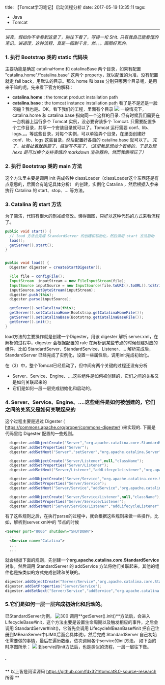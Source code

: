 title: 【Tomcat学习笔记】启动流程分析
date: 2017-05-19 13:35:11
tags:
- Java
- Tomcat
---
*讲真，假如你不幸看到这里了，别往下看了，写得一坨 Shit. 只有我自己能看懂的笔记。讲道理，这种流程，真是一图剩千言，然。。。画图好累的。*
### **1. 执行 Bootstrap 类的 static 代码块**
主要功能是确定 catalinaHome 和 catalinaBase 两个目录，如果有配置 "catalina.home"/“catalina.base” 这两个 property，就以配置的为准，没有配置就走 fall back，用默认的目录。那么 home 和 base 分别只哪两个目录呢，是用来干嘛的呢。先来看下官方的解释：
* **catalina.home** : the tomcat product installation path
* **catalina.base** : the tomcat instance installation path
看了是不是还是一脸闷逼？我也是。OK，看下我们的工程，里面有个目录
![](/images/【Tomcat学习笔记】启动流程分析_1.png)<!--more-->
一般情况下，catalina.home 和 catalina.base 指向同一个这样的目录. 但有时候我们需要在一台机器上运行多个 Tomcat 实例，没必要安装多个 Tomcat. 只需要配置多个工作目录，共享一个安装目录就可以了。Tomcat 运行需要 conf、lib、logs、。。等这些目录，对每个实例，可以单独弄个目录，在里面创建好 conf、lib、logs 这些目录，然后配置好各自的 catalina.base 就可以了。
*完了，扯着扯着就跑题了，感觉写不完了，（这里我是想加个表情的，于是发现 hexo 是可以换个支持表情的 markdown 渲染器的，然而我懒得玩了）*

### **2. 执行 Bootstrap 类的 main 方法**
这个方法里主要是调用 init 完成各种 classLoader（classLoader这个东西还是有点意思的，后面会有笔记具体分析） 的创建，实例化 Catalina ，然后根据入参来执行 Catalina 的 start、stop、... 等方法。

### **3. Catalina 的 start 方法**
为了简洁，代码有很大的删减或修改。懒得画图，只好以这种代码的方式来看流程了。
```java
public void start() {
  // load 方法会完成 StandardServer 的创建和初始化，然后调用 start 方法启动
  load();
  getServer().start();
}


public void load() {
  Digester digester = createStartDigester();

  File file = configFile();
  InputStream  inputStream = new FileInputStream(file);
  InputSource inputSource = new InputSource(file.toURI().toURL().toString());
  inputSource.setByteStream(inputStream);
  digester.push(this);
  digester.parse(inputSource);

  getServer().setCatalina(this);
  getServer().setCatalinaHome(Bootstrap.getCatalinaHomeFile());
  getServer().setCatalinaBase(Bootstrap.getCatalinaBaseFile());
  getServer().init();
}
```
load方法的主要操作就是创建一个Digester，用该 digester 解析 server.xml，在解析的过程中，digester 会根据配置的 rule 在解析到某些节点的时候创建对应的组件，比如 StandardServer、StandardService、Listener、... 解析完成后，StandardServer 已经完成了实例化，设置一些属性后，调用init完成初始化。


在（3）中，整个Tomcat已经启动了，但中间有两个关键的过程还没有分析
* Server、Service、Engine、....这些组件是如何被创建的，它们之间的关系又是如何关联起来的
* 它们是如何一层一层完成初始化和启动的。


### **4. Server、Service、Engine、....这些组件是如何被创建的，它们之间的关系又是如何关联起来的**
这个过程主要是通过 Digester ( https://commons.apache.org/proper/commons-digester/ )来实现的. 下面是代码里给 Digester 配置的一些规则。
```java
  digester.addObjectCreate("Server","org.apache.catalina.core.StandardServer","className");
  digester.addSetProperties("Server");
  digester.addSetNext("Server","setServer","org.apache.catalina.Server");

  digester.addObjectCreate("Server/Listener",null,"className");
  digester.addSetProperties("Server/Listener");
  digester.addSetNext("Server/Listener","addLifecycleListener","org.apache.catalina.LifecycleListener");

  digester.addObjectCreate("Server/Service","org.apache.catalina.core.StandardService","className");
  digester.addSetProperties("Server/Service");
  digester.addSetNext("Server/Service","addService","org.apache.catalina.Service");

  digester.addObjectCreate("Server/Service/Listener",null,"className");
  digester.addSetProperties("Server/Service/Listener");
  digester.addSetNext("Server/Service/Listener","addLifecycleListener","org.apache.catalina.LifecycleListener");
```
有了这些规则之后，在执行parse的过程中，就会根据这些规则来做一些操作。比如，解析到server.xml中的 <Service> 节点的时候
```xml
<Server port="8005" shutdown="SHUTDOWN">
  ...
  <Service name="Catalina">
  ...
  ...  
```
就会根据下面的规则，先创建一个**org.apache.catalina.core.StandardService**对象，然后调用 StandardServer 的 addService 方法将他们关联起来。其他的组件也是按类似的方式完成创建和关联的。
```java
digester.addObjectCreate("Server/Service","org.apache.catalina.core.StandardService","className");
digester.addSetProperties("Server/Service");
digester.addSetNext("Server/Service","addService","org.apache.catalina.Service");
```

### **5.它们是如何一层一层完成初始化和启动的。**
已StandardServer为例，
![300](/images/【Tomcat学习笔记】启动流程分析_1.png)
调用**getServer().init()**方法后，会进入 LifecycleBase#init，这个方法主要是设置生命周期以及触发相应的事件，之后会调用 StandardServer#init()，它首先会调用 LifecycleMBeanBase#init 把自己注册到MBeanServer中(JMX后面会具体说)，然后完成 StandardServer 自己初始化需要做的事情，最后在遍历数组，依次调用各个service的init方法。 如下面的时序图所示：
<img src="/images/【Tomcat学习笔记】启动流程分析_2.svg"/>
到servie的init方法后，也是类似的流程，一层一层往下做。


##### .
** 以上皆是阅读源码 https://github.com/fdx321/tomcat8.0-source-research 所得 **
<style>
img[title="300"] {
  width:300px;
  width:300px;
  display: block;
}
img[title="500"] {
  width:500px;
  height:150px;
  display: block;
}
</style>
